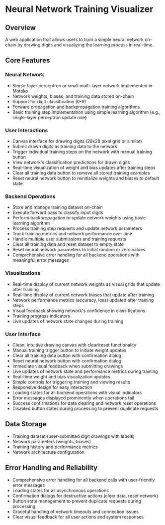 # Neural Network Training Visualizer

## Overview
A web application that allows users to train a simple neural network on-chain by drawing digits and visualizing the learning process in real-time.

## Core Features

### Neural Network
- Single-layer perceptron or small multi-layer network implemented in Motoko
- Network weights, biases, and training data stored on-chain
- Support for digit classification (0-9)
- Forward propagation and backpropagation training algorithms
- Basic training step implementation using simple learning algorithm (e.g., single-layer perceptron update rule)

### User Interactions
- Canvas interface for drawing digits (28x28 pixel grid or similar)
- Submit drawn digits as training data to the network
- Trigger individual training steps on the network with manual training button
- View network's classification predictions for drawn digits
- Real-time visualization of weight and bias updates after training steps
- Clear all training data button to remove all stored training examples
- Reset neural network button to reinitialize weights and biases to default state

### Backend Operations
- Store and manage training dataset on-chain
- Execute forward pass to classify input digits
- Perform backpropagation to update network weights using basic learning algorithm
- Process training step requests and update network parameters
- Track training metrics and network performance over time
- Handle multiple user submissions and training requests
- Clear all training data and reset dataset to empty state
- Reset neural network parameters to initial random or zero values
- Comprehensive error handling for all backend operations with meaningful error messages

### Visualizations
- Real-time display of current network weights as visual grids that update after training
- Real-time display of current network biases that update after training
- Network performance metrics (accuracy, loss) updated after training steps
- Visual feedback showing network's confidence in classifications
- Training progress indicators
- Live updates of network state changes during training

### User Interface
- Clean, intuitive drawing canvas with clear/reset functionality
- Manual training trigger button to initiate weight updates
- Clear all training data button with confirmation dialog
- Reset neural network button with confirmation dialog
- Immediate visual feedback when submitting drawings
- Live updates of network state and performance metrics during training
- Real-time weight and bias visualization updates
- Simple controls for triggering training and viewing results
- Responsive design for easy interaction
- Loading states for all backend operations with visual indicators
- Error messages displayed prominently when operations fail
- Success confirmations for data clearing and network reset operations
- Disabled button states during processing to prevent duplicate requests

## Data Storage
- Training dataset (user-submitted digit drawings with labels)
- Network parameters (weights, biases)
- Training history and performance metrics
- Network architecture configuration

## Error Handling and Reliability
- Comprehensive error handling for all backend calls with user-friendly error messages
- Loading states for all asynchronous operations
- Confirmation dialogs for destructive actions (clear data, reset network)
- Button state management to prevent duplicate requests during processing
- Graceful handling of network timeouts and connection issues
- Clear visual feedback for all user actions and system responses
